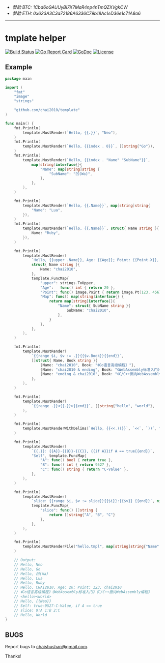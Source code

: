 - *赞助 BTC: 1Cbd6oGAUUyBi7X7MaR4np4nTmQZXVgkCW*
- *赞助 ETH: 0x623A3C3a72186A6336C79b18Ac1eD36e1c71A8a6*

----

# tmplate helper

[![Build Status](https://travis-ci.org/chai2010/template.svg)](https://travis-ci.org/chai2010/template)
[![Go Report Card](https://goreportcard.com/badge/github.com/chai2010/template)](https://goreportcard.com/report/github.com/chai2010/template)
[![GoDoc](https://godoc.org/github.com/chai2010/template?status.svg)](https://godoc.org/github.com/chai2010/template)
[![License](http://img.shields.io/badge/license-BSD-blue.svg)](https://github.com/chai2010/template/blob/master/LICENSE)


## Example

```go
package main

import (
	"fmt"
	"image"
	"strings"

	"github.com/chai2010/template"
)

func main() {
	fmt.Println(
		template.MustRender(`Hello, {{.}}`, "Neo"),
	)
	fmt.Println(
		template.MustRender(`Hello, {{index . 0}}`, []string{"Go"}),
	)
	fmt.Println(
		template.MustRender(`Hello, {{index . "Name" "SubName"}}`,
			map[string]interface{}{
				"Name": map[string]string {
					"SubName": "凹(Wa)",
				},
			},
		),
	)

	fmt.Println(
		template.MustRender(`Hello, {{.Name}}`, map[string]string{
			"Name": "Lua",
		}),
	)
	fmt.Println(
		template.MustRender(`Hello, {{.Name}}`, struct{ Name string }{
			Name: "Ruby",
		}),
	)

	fmt.Println(
		template.MustRender(
			`Hello, {{upper .Name}}, Age: {{Age}}; Point: {{Point.X}}, {{Map.Name.SubName}}`,
			struct{ Name string }{
				Name: "chai2010",
			},
			template.FuncMap{
				"upper": strings.ToUpper,
				"Age":   func() int { return 20 },
				"Point": func() image.Point { return image.Pt(123, 456) },
				"Map": func() map[string]interface{} {
					return map[string]interface{}{
						"Name": struct{ SubName string }{
							SubName: "chai2010",
						},
					}
				},
			},
		),
	)

	fmt.Println(
		template.MustRender(
			`{{range $i, $v := .}}{{$v.Book}}{{end}}`,
			[]struct{ Name, Book string }{
				{Name: "chai2010", Book: "《Go语言高级编程》"},
				{Name: "chai2010 & ending", Book: "《WebAssembly标准入门》"},
				{Name: "ending & chai2010", Book: "《C/C++面向WebAssembly编程》"},
			},
		),
	)

	fmt.Println(
		template.MustRender(
			`{{range .}}<{{.}}>{{end}}`, []string{"hello", "world"},
		),
	)

	fmt.Println(
		template.MustRenderWithDelims(`Hello, {{<<.))}}`, `<<`, `))`, "Neo"),
	)

	fmt.Println(
		template.MustRender(
			`{{.}}: {{A}}-{{B}}-{{C}}, {{if A}}if A == true{{end}}`,
			"Self", template.FuncMap{
				"A": func() bool { return true },
				"B": func() int { return 9527 },
				"C": func() string { return "C-Value" },
			},
		),
	)

	fmt.Println(
		template.MustRender(
			`slice: {{range $i, $v := slice}}{{$i}}:{{$v}} {{end}}`, nil,
			template.FuncMap{
				"slice": func() []string {
					return []string{"A", "B", "C"}
				},
			},
		),
	)

	fmt.Println(
		template.MustRenderFile("hello.tmpl", map[string]string{"Name": "World"}),
	)

	// Output:
	// Hello, Neo
	// Hello, Go
	// Hello, 凹(Wa)
	// Hello, Lua
	// Hello, Ruby
	// Hello, CHAI2010, Age: 20; Point: 123, chai2010
	// 《Go语言高级编程》《WebAssembly标准入门》《C/C++面向WebAssembly编程》
	// <hello><world>
	// Hello, {{Neo}}
	// Self: true-9527-C-Value, if A == true
	// slice: 0:A 1:B 2:C
	// Hello, World
}
```

## BUGS

Report bugs to <chaishushan@gmail.com>.

Thanks!
